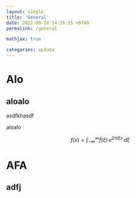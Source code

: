 ```yaml
---
layout: single
title: 'General'
date: 2022-09-28 14:26:55 +0700
permalink: /general

mathjax: true

categories: update
---
```


# Alo

## aloalo

asdfkhasdf

aloalo

$$f(x) = \int_{-\infty}^\infty \hat f(\xi)\,e^{2 \pi i \xi x} \,d\xi$$

# AFA

## adfj
